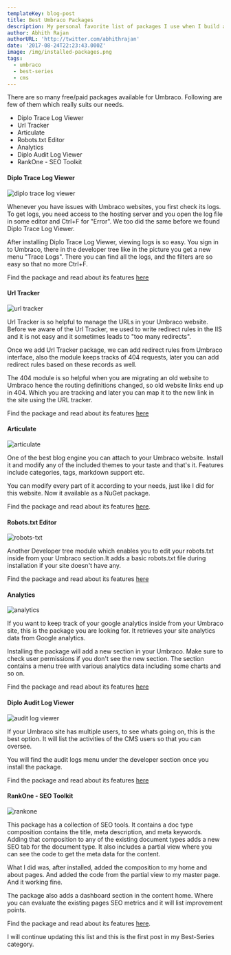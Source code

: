 ```yaml
---
templateKey: blog-post
title: Best Umbraco Packages
description: My personal favorite list of packages I use when I build a Umbraco website.
author: Abhith Rajan
authorURL: 'http://twitter.com/abhithrajan'
date: '2017-08-24T22:23:43.000Z'
image: /img/installed-packages.png
tags:
  - umbraco
  - best-series
  - cms
---
```


There are so many free/paid packages available for Umbraco. Following are few of them which really suits our needs.

- Diplo Trace Log Viewer
- Url Tracker
- Articulate
- Robots.txt Editor
- Analytics
- Diplo Audit Log Viewer 
- RankOne - SEO Toolkit

#### Diplo Trace Log Viewer

![diplo trace log viewer](/img/trace-logs-w.png)

Whenever you have issues with Umbraco websites, you first check its logs. To get logs, you need access to the hosting server and you open the log file in some editor and Ctrl+F for "Error". We too did the same before we found Diplo Trace Log Viewer. 

After installing Diplo Trace Log Viewer, viewing logs is so easy. You sign in to Umbraco, there in the developer tree like in the picture you get a new menu "Trace Logs". There you can find all the logs, and the filters are so easy so that no more Ctrl+F.

Find the package and read about its features [here](https://our.umbraco.org/projects/developer-tools/diplo-trace-log-viewer/) 

#### Url Tracker

![url tracker](/img/url-tracker.png)

Url Tracker is so helpful to manage the URLs in your Umbraco website. Before we aware of the Url Tracker, we used to write redirect rules in the IIS and it is not easy and it sometimes leads to "too many redirects".

Once we add Url Tracker package, we can add redirect rules from Umbraco interface, also the module keeps tracks of 404 requests, later you can add redirect rules based on these records as well.

The 404 module is so helpful when you are migrating an old website to Umbraco hence the routing definitions changed, so old website links end up in 404. Which you are tracking and later you can map it to the new link in the site using the URL tracker. 

Find the package and read about its features [here](https://our.umbraco.org/projects/developer-tools/301-url-tracker/)

#### Articulate

![articulate](/img/articulate.png)

One of the best blog engine you can attach to your Umbraco website. Install it and modify any of the included themes to your taste and that's it. Features include categories, tags, markdown support etc. 

You can modify every part of it according to your needs, just like I did for this website. Now it available as a NuGet package.

Find the package and read about its features [here](https://our.umbraco.org/projects/starter-kits/articulate/). 

#### Robots.txt Editor

![robots-txt](/img/robots-txt.png)

Another Developer tree module which enables you to edit your robots.txt inside from your Umbraco section.It adds a basic robots.txt file during installation if your site doesn't have any. 

Find the package and read about its features [here](https://our.umbraco.org/projects/developer-tools/robotstxt-editor)

#### Analytics

![analytics](/img/analytics.png)

If you want to keep track of your google analytics inside from your Umbraco site, this is the package you are looking for. It retrieves your site analytics data from Google analytics.

Installing the package will add a new section in your Umbraco. Make sure to check user permissions if you don't see the new section. The section contains a menu tree with various analytics data including some charts and so on. 

Find the package and read about its features [here](https://our.umbraco.org/projects/backoffice-extensions/analytics/)

#### Diplo Audit Log Viewer

![audit log viewer](/img/audit-log-viewer-2.png)

If your Umbraco site has multiple users, to see whats going on, this is the best option. It will list the activities of the CMS users so that you can oversee.

You will find the audit logs menu under the developer section once you install the package. 

Find the package and read about its features [here](https://our.umbraco.org/projects/developer-tools/diplo-audit-log-viewer/)

#### RankOne - SEO Toolkit

![rankone](/img/Rankone.png)

This package has a collection of SEO tools. It contains a doc type composition contains the title, meta description, and meta keywords. Adding that composition to any of the existing document types adds a new SEO tab for the document type. It also includes a partial view where you can see the code to get the meta data for the content.

What I did was, after installed, added the composition to my home and about pages. And added the code from the partial view to my master page. And it working fine.

The package also adds a dashboard section in the content home. Where you can evaluate the existing pages SEO metrics and it will list improvement points.

Find the package and read about its features [here](https://our.umbraco.org/projects/backoffice-extensions/rankone-seo-toolkit/https://our.umbraco.org/projects/backoffice-extensions/rankone-seo-toolkit/).

I will continue updating this list and this is the first post in my Best-Series category.

 
